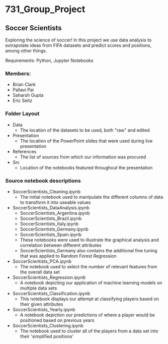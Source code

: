 # 731_Group_Project
## Soccer Scientists
Exploring the science of soccer!
In this project we use data analysis to extrapolate ideas from FIFA datasets and predict scores and positions, among other things.

Requirements: Python, Jupyter Notebooks

### Members:
* Brian Clark
* Pallavi Pai
* Saharsh Gupta
* Eric Seitz

### Folder Layout
* Data 
  * The location of the datasets to be used, both "raw" and edited 
* Presentation
  * The location of the PowerPoint slides that were used during live presentation
* References
  * The list of sources from which our information was procured
* Src
  * Location of the notebooks featured throughout the presentation

### Source notebook descriptions
* SoccerScientists_Cleaning.ipynb
  * The initial notebook used to manipulate the different columns of data to transform it into useable values
* SoccerScientists_DataAnalysis.ipynb
  * SoccerScientists_Argentina.ipynb
  * SoccerScientists_Brazil.ipynb
  * SoccerScientists_Italy.ipynb
  * SoccerScientists_Germany.ipynb
  * SoccerScientists_Spain.ipynb
   * These notebooks were used to illustrate the graphical analysis and correlation between different attributes
   * SoccerScientists_Germany also contains the additional fine tuning that was applied to Random Forest Regression
* SoccerScientists_PCA.ipynb
  * The notebook used to select the number of relevant features from the overall data set
* SoccerScientists_Regression.ipynb
  * A notebook depicting our application of machine learning models on multiple data sets
* SoccerScientists_Classification.ipynb
  * This notebook displays our attempt at classifying players based on their given attributes
* SoccerScientists_Yearly.ipynb
  * A notebook depiction our predictions of where a player would be positioned based on previous years
* SoccerScientists_Clustering.ipynb
  * The notebook used to cluster all of the players from a data set into their 'simplified positions'


